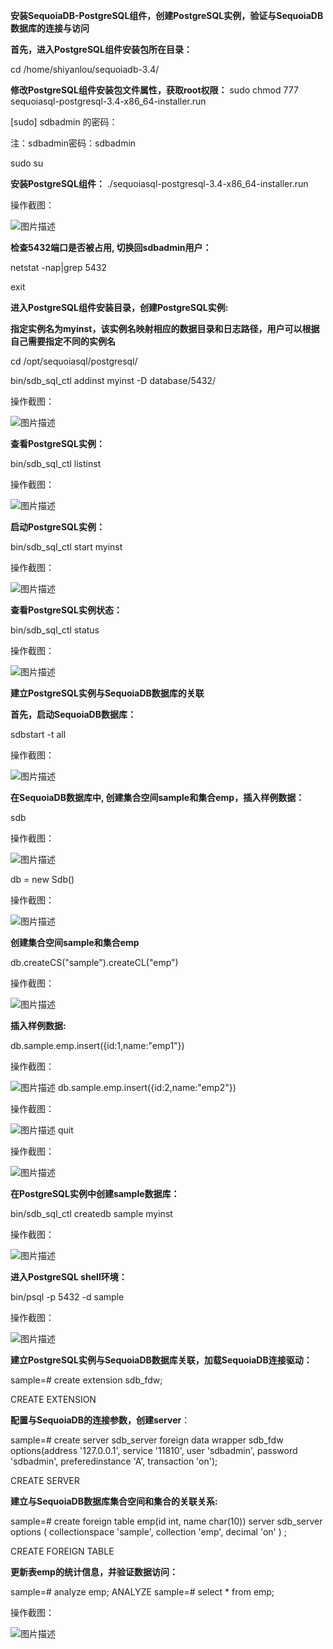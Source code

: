 **安装SequoiaDB-PostgreSQL组件，创建PostgreSQL实例，验证与SequoiaDB数据库的连接与访问**

**首先，进入PostgreSQL组件安装包所在目录：**

cd /home/shiyanlou/sequoiadb-3.4/

**修改PostgreSQL组件安装包文件属性，获取root权限：**
sudo chmod 777 sequoiasql-postgresql-3.4-x86_64-installer.run

[sudo] sdbadmin 的密码： 

注：sdbadmin密码：sdbadmin

sudo su

**安装PostgreSQL组件：**
 ./sequoiasql-postgresql-3.4-x86_64-installer.run 

操作截图：

![图片描述](https://doc.shiyanlou.com/courses/1541/1207281/e4a2e886aed80664bb9c87d41126ab69)

**检查5432端口是否被占用,  切换回sdbadmin用户：**

netstat -nap|grep 5432

exit                      

**进入PostgreSQL组件安装目录，创建PostgreSQL实例:**

**指定实例名为myinst，该实例名映射相应的数据目录和日志路径，用户可以根据自己需要指定不同的实例名**

cd /opt/sequoiasql/postgresql/

bin/sdb_sql_ctl addinst myinst -D database/5432/

操作截图：

![图片描述](https://doc.shiyanlou.com/courses/1541/1207281/36493c6bd213e1c4ee639e1e1522ce7f)

**查看PostgreSQL实例：**

bin/sdb_sql_ctl listinst

操作截图：

![图片描述](https://doc.shiyanlou.com/courses/1541/1207281/eb3f6700aef8d54bd62cbe38b6988e1a)

**启动PostgreSQL实例：**

bin/sdb_sql_ctl start myinst

操作截图：

![图片描述](https://doc.shiyanlou.com/courses/1541/1207281/c1bc7dc290293430ea4b2acb00ae52d4)

**查看PostgreSQL实例状态：**

bin/sdb_sql_ctl status

操作截图：

![图片描述](https://doc.shiyanlou.com/courses/1541/1207281/7a30a34a2216424db49ab76cf9a5a7c4)

**建立PostgreSQL实例与SequoiaDB数据库的关联**

**首先，启动SequoiaDB数据库：**

sdbstart -t all

操作截图：

![图片描述](https://doc.shiyanlou.com/courses/1541/1207281/aba05f27dd7a21b11bf53cc06ff5ade0)

**在SequoiaDB数据库中, 创建集合空间sample和集合emp，插入样例数据：**

sdb

操作截图：

![图片描述](https://doc.shiyanlou.com/courses/1541/1207281/69a8282eeab1925bb10b566410be3e16)

db = new Sdb()

操作截图：

![图片描述](https://doc.shiyanlou.com/courses/1541/1207281/579f63e8da5645b5bc9b6f53cbad2dd2)

**创建集合空间sample和集合emp**

db.createCS("sample").createCL("emp")

操作截图：

![图片描述](https://doc.shiyanlou.com/courses/1541/1207281/6b9c24accc302ca8661a969926924bcd)

**插入样例数据:**

db.sample.emp.insert({id:1,name:"emp1"})

操作截图：

![图片描述](https://doc.shiyanlou.com/courses/1541/1207281/b60e924a67725043d075daea52292a44)
db.sample.emp.insert({id:2,name:"emp2"})

操作截图：

![图片描述](https://doc.shiyanlou.com/courses/1541/1207281/45b0befae5b9f4c33ae8cfc81483d6d0)
quit

操作截图：

![图片描述](https://doc.shiyanlou.com/courses/1541/1207281/2c67d44eb928c0620a4be01388cfb654)

**在PostgreSQL实例中创建sample数据库：** 

bin/sdb_sql_ctl createdb sample myinst

操作截图：

![图片描述](https://doc.shiyanlou.com/courses/1541/1207281/0d207aa9e8d43efc007ca3f3c2b74c64)

**进入PostgreSQL shell环境：**

bin/psql -p 5432 -d sample

操作截图：

![图片描述](https://doc.shiyanlou.com/courses/1541/1207281/a09dea0447a478d6b51e86004f5788b8)

**建立PostgreSQL实例与SequoiaDB数据库关联，加载SequoiaDB连接驱动：**

sample=# create extension sdb_fdw;

CREATE EXTENSION

**配置与SequoiaDB的连接参数，创建server**：

sample=# create server sdb_server foreign data wrapper sdb_fdw options(address '127.0.0.1', service '11810', user 'sdbadmin', password 'sdbadmin', preferedinstance 'A', transaction 'on');

CREATE SERVER

**建立与SequoiaDB数据库集合空间和集合的关联关系:**

sample=# create foreign table emp(id int, name char(10)) server sdb_server options ( collectionspace 'sample', collection 'emp', decimal 'on' ) ;

CREATE FOREIGN TABLE

**更新表emp的统计信息，并验证数据访问：**

sample=# analyze emp;
ANALYZE
sample=# select * from emp;

操作截图：

![图片描述](https://doc.shiyanlou.com/courses/1541/1207281/e57babbccaf3c9f74d4075aeae480237)

